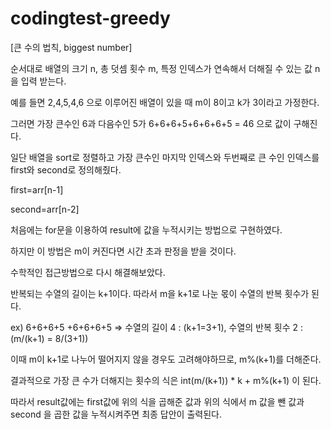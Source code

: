 # codingtest-greedy
[큰 수의 법칙, biggest number]


순서대로 배열의 크기 n, 총 덧셈 횟수 m, 특정 인덱스가 연속해서 더해질 수 있는 값 n 을 입력 받는다.

예를 들면 2,4,5,4,6 으로 이루어진 배열이 있을 때 m이 8이고 k가 3이라고 가정한다.

그러면 가장 큰수인 6과 다음수인 5가 6+6+6+5+6+6+6+5 = 46 으로 값이 구해진다.

일단 배열을 sort로 정렬하고 가장 큰수인 마지막 인덱스와 두번째로 큰 수인 인덱스를 first와 second로 정의해줬다.

first=arr[n-1]

second=arr[n-2]

처음에는 for문을 이용하여 result에 값을 누적시키는 방법으로 구현하였다.

하지만 이 방법은 m이 커진다면 시간 초과 판정을 받을 것이다.

수학적인 접근방법으로 다시 해결해보았다.

반복되는 수열의 길이는 k+1이다. 따라서 m을 k+1로 나눈 몫이 수열의 반복 횟수가 된다.

ex) 6+6+6+5   +6+6+6+5    => 수열의 길이 4 : (k+1=3+1), 수열의 반복 횟수 2 : (m/(k+1) = 8/(3+1))

이때 m이 k+1로 나누어 떨어지지 않을 경우도 고려해야하므로, m%(k+1)를 더해준다.

결과적으로 가장 큰 수가 더해지는 횟수의 식은 int(m/(k+1)) * k + m%(k+1) 이 된다.

따라서 result값에는 first값에 위의 식을 곱해준 값과 위의 식에서 m 값을 뺀 값과 second 을 곱한 값을 누적시켜주면 최종 답안이 출력된다.
